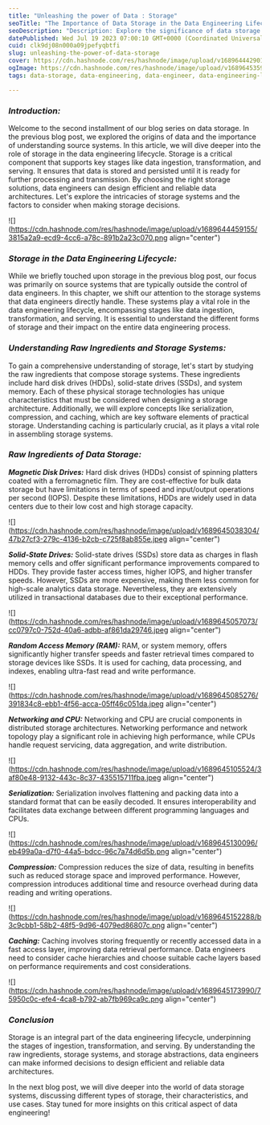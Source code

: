 ```yaml
---
title: "Unleashing the power of Data : Storage"
seoTitle: "The Importance of Data Storage in the Data Engineering Lifecycle"
seoDescription: "Description: Explore the significance of data storage in the data engineering lifecycle. Learn about storage systems, raw ingredients."
datePublished: Wed Jul 19 2023 07:00:10 GMT+0000 (Coordinated Universal Time)
cuid: clk9dj08n000a09jpefyqbtfi
slug: unleashing-the-power-of-data-storage
cover: https://cdn.hashnode.com/res/hashnode/image/upload/v1689644429017/1014fe2f-0158-466f-b57b-9f8168fcd977.jpeg
ogImage: https://cdn.hashnode.com/res/hashnode/image/upload/v1689645359319/838221b0-0fad-4d64-9936-5b98a5cb4dc5.jpeg
tags: data-storage, data-engineering, data-engineer, data-engineering-lifecycle, data-storage-systems

---
```


### ***Introduction:***

Welcome to the second installment of our blog series on data storage. In the previous blog post, we explored the origins of data and the importance of understanding source systems. In this article, we will dive deeper into the role of storage in the data engineering lifecycle. Storage is a critical component that supports key stages like data ingestion, transformation, and serving. It ensures that data is stored and persisted until it is ready for further processing and transmission. By choosing the right storage solutions, data engineers can design efficient and reliable data architectures. Let's explore the intricacies of storage systems and the factors to consider when making storage decisions.

![](https://cdn.hashnode.com/res/hashnode/image/upload/v1689644459155/3815a2a9-ecd9-4cc6-a78c-891b2a23c070.png align="center")

### ***Storage in the Data Engineering Lifecycle:***

While we briefly touched upon storage in the previous blog post, our focus was primarily on source systems that are typically outside the control of data engineers. In this chapter, we shift our attention to the storage systems that data engineers directly handle. These systems play a vital role in the data engineering lifecycle, encompassing stages like data ingestion, transformation, and serving. It is essential to understand the different forms of storage and their impact on the entire data engineering process.

### ***Understanding Raw Ingredients and Storage Systems:***

To gain a comprehensive understanding of storage, let's start by studying the raw ingredients that compose storage systems. These ingredients include hard disk drives (HDDs), solid-state drives (SSDs), and system memory. Each of these physical storage technologies has unique characteristics that must be considered when designing a storage architecture. Additionally, we will explore concepts like serialization, compression, and caching, which are key software elements of practical storage. Understanding caching is particularly crucial, as it plays a vital role in assembling storage systems.

### ***Raw Ingredients of Data Storage:***

***Magnetic Disk Drives:*** Hard disk drives (HDDs) consist of spinning platters coated with a ferromagnetic film. They are cost-effective for bulk data storage but have limitations in terms of speed and input/output operations per second (IOPS). Despite these limitations, HDDs are widely used in data centers due to their low cost and high storage capacity.

![](https://cdn.hashnode.com/res/hashnode/image/upload/v1689645038304/47b27cf3-279c-4136-b2cb-c725f8ab855e.jpeg align="center")

***Solid-State Drives:*** Solid-state drives (SSDs) store data as charges in flash memory cells and offer significant performance improvements compared to HDDs. They provide faster access times, higher IOPS, and higher transfer speeds. However, SSDs are more expensive, making them less common for high-scale analytics data storage. Nevertheless, they are extensively utilized in transactional databases due to their exceptional performance.

![](https://cdn.hashnode.com/res/hashnode/image/upload/v1689645057073/cc0797c0-752d-40a6-adbb-af861da29746.jpeg align="center")

***Random Access Memory (RAM):*** RAM, or system memory, offers significantly higher transfer speeds and faster retrieval times compared to storage devices like SSDs. It is used for caching, data processing, and indexes, enabling ultra-fast read and write performance.

![](https://cdn.hashnode.com/res/hashnode/image/upload/v1689645085276/391834c8-ebb1-4f56-acca-05ff46c051da.jpeg align="center")

***Networking and CPU:*** Networking and CPU are crucial components in distributed storage architectures. Networking performance and network topology play a significant role in achieving high performance, while CPUs handle request servicing, data aggregation, and write distribution.

![](https://cdn.hashnode.com/res/hashnode/image/upload/v1689645105524/3af80e48-9132-443c-8c37-435515711fba.jpeg align="center")

***Serialization:*** Serialization involves flattening and packing data into a standard format that can be easily decoded. It ensures interoperability and facilitates data exchange between different programming languages and CPUs.

![](https://cdn.hashnode.com/res/hashnode/image/upload/v1689645130096/eb499a0a-d7f0-44a5-bdcc-96c7a74d6d5b.png align="center")

***Compression:*** Compression reduces the size of data, resulting in benefits such as reduced storage space and improved performance. However, compression introduces additional time and resource overhead during data reading and writing operations.

![](https://cdn.hashnode.com/res/hashnode/image/upload/v1689645152288/b3c9cbb1-58b2-48f5-9d96-4079ed86807c.png align="center")

***Caching:*** Caching involves storing frequently or recently accessed data in a fast access layer, improving data retrieval performance. Data engineers need to consider cache hierarchies and choose suitable cache layers based on performance requirements and cost considerations.

![](https://cdn.hashnode.com/res/hashnode/image/upload/v1689645173990/75950c0c-efe4-4ca8-b792-ab7fb969ca9c.png align="center")

### ***Conclusion***

Storage is an integral part of the data engineering lifecycle, underpinning the stages of ingestion, transformation, and serving. By understanding the raw ingredients, storage systems, and storage abstractions, data engineers can make informed decisions to design efficient and reliable data architectures.

In the next blog post, we will dive deeper into the world of data storage systems, discussing different types of storage, their characteristics, and use cases. Stay tuned for more insights on this critical aspect of data engineering!